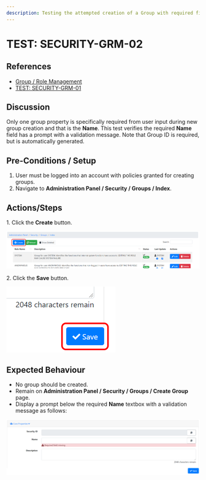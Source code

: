 ```yaml
---
description: Testing the attempted creation of a Group with required fields missing.
---
```


# TEST: SECURITY-GRM-02

## References

* [Group / Role Management](broken-reference)
* [TEST: SECURITY-GRM-01](test-security-grm-01-1.md)

## Discussion

Only one group property is specifically required from user input during new group creation and that is the **Name**. This test verifies the required **Name** field has a prompt with a validation message. Note that Group ID is required, but is automatically generated.

## Pre-Conditions / Setup

1. User must be logged into an account with policies granted for creating groups.
2. Navigate to **Administration Panel / Security / Groups / Index**.&#x20;

## Actions/Steps

1\. Click the **Create** button.

![](<../../../../../../../.gitbook/assets/image (295).png>)

2\. Click the **Save** button.

![](<../../../../../../../.gitbook/assets/image (338).png>)

## Expected Behaviour

* No group should be created.
* Remain on **Administration Panel / Security / Groups / Create Group** page.
* Display a prompt below the required **Name** textbox with a validation message as follows:

![](<../../../../../../../.gitbook/assets/image (296).png>)
